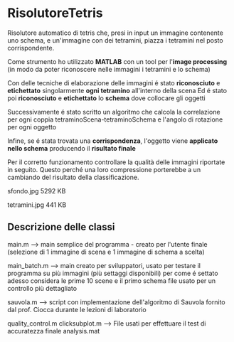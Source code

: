 # RisolutoreTetris
Risolutore automatico di tetris che, presi in input un immagine contenente uno schema, e un'immagine con dei tetramini, piazza i tetramini nel posto corrispondente.

Come strumento ho utilizzato **MATLAB** con un tool per l'**image processing**
(in modo da poter riconoscere nelle immagini i tetramini e lo schema)


Con delle tecniche di elaborazione delle immagini é stato **riconosciuto** e **etichettato** singolarmente **ogni tetramino** all'interno della scena
Ed é stato poi **riconosciuto** e **etichettato** lo **schema** dove collocare gli oggetti


Successivamente é stato scritto un algoritmo che calcola la correlazione per ogni coppia tetraminoScena-tetraminoSchema e l'angolo di rotazione per ogni oggetto


Infine, se é stata trovata una **corrispondenza**, l'oggetto viene **applicato nello schema** producendo il **risultato finale**


Per il corretto funzionamento controllare la qualità delle immagini riportate in seguito.
Questo perché una loro compressione porterebbe a un cambiando del risultato della classificazione.

sfondo.jpg		5292 KB

tetramini.jpg 		441 KB


## Descrizione delle classi

main.m                 -->	main semplice del programma - creato per l'utente finale 
                            (selezione di 1 immagine di scena e 1 immagine di schema a scelta)

main_batch.m	         -->	main creato per sviluppatori, usato per testare il programma su più immagini (più settaggi disponibili)
                            per come é settato adesso considera le prime 10 scene e il primo schema
                            file usato per un controllo più dettagliato

sauvola.m	             --> 	script con implementazione dell'algoritmo di Sauvola
                            fornito dal prof. Ciocca durante le lezioni di laboratorio

quality_control.m
clicksubplot.m		     --> 	File usati per effettuare il test di accuratezza finale
analysis.mat		
